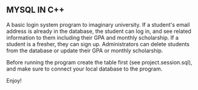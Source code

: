 ## MYSQL IN C++

A basic login system program to imaginary university. If a student's email address is already in the database, the student can log in, and see related information to them including their GPA and monthly scholarship. If a student is a fresher, they can sign up. Administrators can delete students from the database or update their GPA or monthly scholarship.

Before running the program create the table first (see project.session.sql), and make sure to connect your local database to the program.

Enjoy!